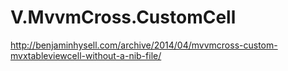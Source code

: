 V.MvvmCross.CustomCell
======================

http://benjaminhysell.com/archive/2014/04/mvvmcross-custom-mvxtableviewcell-without-a-nib-file/
